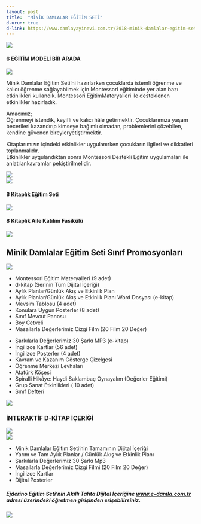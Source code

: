 ```yaml
---
layout: post
title:  "MİNİK DAMLALAR EĞİTİM SETİ"
d-urun: true
d-link: https://www.damlayayinevi.com.tr/2018-minik-damlalar-egitim-seti-montessori-destekli
---
```

<section>
    <div class="container">
        <div class="row">
            <div class="col-12 text-center my-auto">
                <img src="{{ site.baseurl }}/assets/images/egitim-setleri/minik-damla/1.jpg">
            </div>
            <div class="col text-center mt-4">
                <h4><strong>6 EĞİTİM MODELİ BİR ARADA</strong><br></h4>
            </div>
        </div>
        <div class="row">
            <div class="col-12 col-md-6 text-center my-auto">
                <img src="{{ site.baseurl }}/assets/images/egitim-setleri/minik-damla/2.jpg">
            </div>
            <div class="col text-center my-auto">
                <p>Minik Damlalar Eğitim Seti’ni hazırlarken çocuklarda istemli öğrenme ve kalıcı öğrenme sağlayabilmek için Montessori eğitiminde yer alan bazı etkinlikleri kullandık. Montessori EğitimMateryalleri ile desteklenen etkinlikler hazırladık.<br></p>
                <p>Amacımız;<br>Öğrenmeyi istendik, keyifli ve kalıcı hâle getirmektir. Çocuklarımıza yaşam becerileri kazandırıp kimseye bağımlı olmadan, problemlerini çözebilen, kendine güvenen bireyleryetiştirmektir.<br></p>
            </div>
        </div>
        <div class="row">
            <div class="col text-center my-auto">
                <p>Kitaplarımızın içindeki etkinlikler uygulanırken çocukların ilgileri ve dikkatleri toplanmalıdır.<br>Etkinlikler uygulandıktan sonra Montessori Destekli Eğitim uygulamaları ile anlatılankavramlar pekiştirilmelidir.<br></p>
            </div>
            <div class="col-12 col-md-6 text-center my-auto">
                <img src="{{ site.baseurl }}/assets/images/egitim-setleri/minik-damla/3.jpg">
            </div>
        </div>
        <div class="row">
            <div class="col-12 text-center my-auto mt-4">
                <img  src="{{ site.baseurl }}/assets/images/egitim-setleri/minik-damla/4.jpg">
            </div>
            <div class="col text-center mt-4">
                <h4><strong>8 Kitaplık Eğitim Seti</strong><br></h4>
            </div>
        </div>
        <div class="row">
            <div class="col-12 text-center my-auto mt-4">
                <img src="{{ site.baseurl }}/assets/images/egitim-setleri/minik-damla/5.jpg">
            </div>
            <div class="col text-center mt-4">
                <h4><strong>8 Kitaplık&nbsp;Aile Katılım Fasikülü</strong><br></h4>
            </div>
        </div>
        <div class="row">
            <div class="col-12 text-center my-auto mt-4">    
                <img src="{{ site.baseurl }}/assets/images/egitim-setleri/minik-damla/6.jpg">
            </div>
        </div>
        <div class="row">
            <div class="col-md-12 text-center mt-4">
                <h1>Minik Damlalar Eğitim Seti Sınıf Promosyonları<br></h1>
            </div>
            <div class="col-12 col-md-6 text-center my-auto">
                <img src="{{ site.baseurl }}/assets/images/egitim-setleri/minik-damla/7.jpg">
            </div>
            <div class="col my-auto">
                <ul>
                    <li>Montessori Eğitim Materyalleri (9 adet)<br></li>
                    <li>d-kitap (Serinin Tüm Dijital İçeriği)<br></li>
                    <li>Aylık Planlar/Günlük Akış ve Etkinlik Plan<br></li>
                    <li>Aylık Planlar/Günlük Akış ve Etkinlik Planı Word Dosyası (e-kitap)<br></li>
                    <li>Mevsim Tablosu (4 adet)<br></li>
                    <li>Konulara Uygun Posterler (8 adet)<br></li>
                    <li>Sınıf Mevcut Panosu<br></li>
                    <li>Boy Cetveli<br></li>
                    <li>Masallarla Değerlerimiz Çizgi Film (20 Film 20 Değer)<br></li>
                </ul>
            </div>
        </div>
        <div class="row">
            <div class="col-md-6 col-xl-6">
                <ul>
                    <li>Şarkılarla Değerlerimiz 30 Şarkı MP3 (e-kitap)<br></li>
                    <li>İngilizce Kartlar (56 adet)<br></li>
                    <li>İngilizce Posterler (4 adet)<br></li>
                    <li>Kavram ve Kazanım Gösterge Çizelgesi<br></li>
                    <li>Öğrenme Merkezi Levhaları<br></li>
                    <li>Atatürk Köşesi<br></li>
                    <li>Spiralli Hikâye: Haydi Saklambaç Oynayalım (Değerler Eğitimi)<br></li>
                    <li>Grup Sanat Etkinlikleri ( 10 adet)<br></li>
                    <li>Sınıf Defteri<br></li>
                </ul>
            </div>
            <div class="col-md-6 col-xl-6 text-center my-auto">
                <img src="{{ site.baseurl }}/assets/images/egitim-setleri/minik-damla/8.jpg">
            </div>
        </div>
        <div class="row">
            <div class="col-12">
                <h3 class="text-center"><strong>İNTERAKTİF D-KİTAP İÇERİĞİ</strong><br></h3>
            </div>
            <div class="col-md-6 col-xl-6 text-center my-auto">
                <img src="{{ site.baseurl }}/assets/images/egitim-setleri/minik-damla/9.jpg">
            </div>
            <div class="col-md-6 col-xl-6 text-center my-auto">
                <img src="{{ site.baseurl }}/assets/images/egitim-setleri/minik-damla/10.jpg">
            </div>
            <div class="col-md-12 col-xl-6 offset-xl-3">
                <ul>
                    <li>Minik Damlalar Eğitim Seti’nin Tamamının Dijital İçeriği<br></li>
                    <li>Yarım ve Tam Aylık Planlar / Günlük Akış ve Etkinlik Planı<br></li>
                    <li>Şarkılarla Değerlerimiz 30 Şarkı Mp3<br></li>
                    <li>Masallarla Değerlerimiz Çizgi Filmi (20 Film 20 Değer)<br></li>
                    <li>İngilizce Kartlar<br></li>
                    <li>Dijital Posterler<br></li>
                </ul>
            </div>
        </div>
        <div class="row">
            <div class="col-12 mt-4">
                <h5 class="text-center">Ejderino Eğitim Seti’nin Akıllı Tahta Dijital İçeriğine <a href="https://e-damla.com.tr/">www.e-damla.com.tr</a> adresi üzerindeki öğretmen girişinden erişebilirsiniz.<br></h5>
            </div>
            <div class="col-md-12 col-xl-12 text-center my-auto">
                <img src="{{ site.baseurl }}/assets/images/egitim-setleri/minik-damla/11.jpg">
            </div>
        </div>
    </div>
</section>